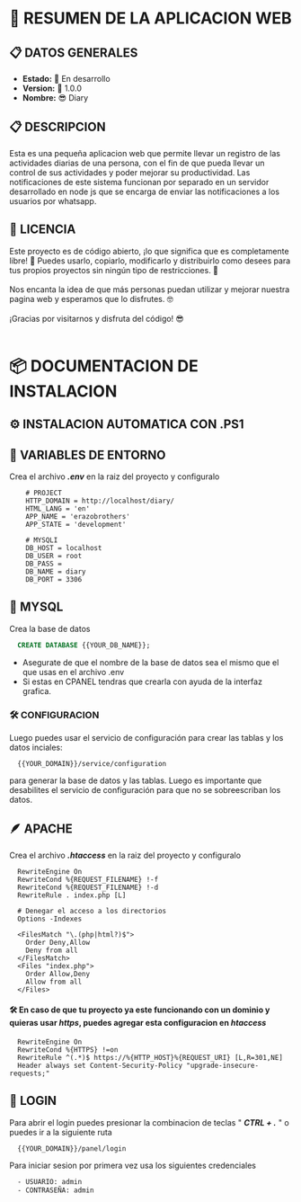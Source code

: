 # 📝 RESUMEN DE LA APLICACION WEB

## 📋 DATOS GENERALES

<ul>
    <li><b>Estado:</b> 🚧 En desarrollo</li>
    <li><b>Version:</b> 🚀 1.0.0</li>
    <li><b>Nombre:</b> 😎 Diary</li>
</ul>

## 📋 DESCRIPCION

<p>
    Esta es una pequeña aplicacion web que permite llevar un registro de las actividades diarias de una persona, con el fin de que pueda llevar un control de sus actividades y poder mejorar su productividad.
    Las notificaciones de este sistema funcionan por separado en un servidor desarrollado en node js que se encarga de enviar las notificaciones a los usuarios por whatsapp.
</p>

## 📝 LICENCIA

<p>
    Este proyecto es de código abierto, ¡lo que significa que es completamente libre! 🙌 Puedes usarlo, copiarlo, modificarlo y distribuirlo como desees para tus propios proyectos sin ningún tipo de restricciones. 🚀
    <br><br>
    Nos encanta la idea de que más personas puedan utilizar y mejorar nuestra pagina web y esperamos que lo disfrutes. 🤓
    <br><br>
    ¡Gracias por visitarnos y disfruta del código! 😎
    <br><br>
</p>

# 📦 DOCUMENTACION DE INSTALACION

## ⚙️ INSTALACION AUTOMATICA CON .PS1

<!-- Ejecutalo con powershell
<a href="./src/assets/install_win.rar">Descargar archivo 📥</a> -->

## 📄 VARIABLES DE ENTORNO

Crea el archivo <b><i>.env</i></b> en la raiz del proyecto y configuralo

```env
    # PROJECT
    HTTP_DOMAIN = http://localhost/diary/
    HTML_LANG = 'en'
    APP_NAME = 'erazobrothers'
    APP_STATE = 'development'

    # MYSQLI
    DB_HOST = localhost
    DB_USER = root
    DB_PASS =
    DB_NAME = diary
    DB_PORT = 3306
```

## 🐬 MYSQL

Crea la base de datos

```sql
  CREATE DATABASE {{YOUR_DB_NAME}};
```

-   Asegurate de que el nombre de la base de datos sea el mismo que el que usas en el archivo .env
-   Si estas en CPANEL tendras que crearla con ayuda de la interfaz grafica.

### 🛠 CONFIGURACION

Luego puedes usar el servicio de configuración para crear las tablas y los datos inciales:

```http
  {{YOUR_DOMAIN}}/service/configuration
```

para generar la base de datos y las tablas.
Luego es importante que desabilites el servicio de configuración para que no se sobreescriban los datos.

## 🪶 APACHE

Crea el archivo <b><i>.htaccess</i></b> en la raiz del proyecto y configuralo

```htaccess
  RewriteEngine On
  RewriteCond %{REQUEST_FILENAME} !-f
  RewriteCond %{REQUEST_FILENAME} !-d
  RewriteRule . index.php [L]

  # Denegar el acceso a los directorios
  Options -Indexes

  <FilesMatch "\.(php|html?)$">
    Order Deny,Allow
    Deny from all
  </FilesMatch>
  <Files "index.php">
    Order Allow,Deny
    Allow from all
  </Files>
```

#### 🛠 En caso de que tu proyecto ya este funcionando con un dominio y quieras usar _https_, puedes agregar esta configuracion en _htaccess_

```htaccess
  RewriteEngine On
  RewriteCond %{HTTPS} !=on
  RewriteRule ^(.*)$ https://%{HTTP_HOST}%{REQUEST_URI} [L,R=301,NE]
  Header always set Content-Security-Policy "upgrade-insecure-requests;"
```

## 🚪 LOGIN

Para abrir el login puedes presionar la combinacion de teclas " <b><i>CTRL + .</i></b> " o puedes ir a la siguiente ruta

```http
  {{YOUR_DOMAIN}}/panel/login
```

Para iniciar sesion por primera vez usa los siguientes credenciales

```txt
  - USUARIO: admin
  - CONTRASEÑA: admin
```
